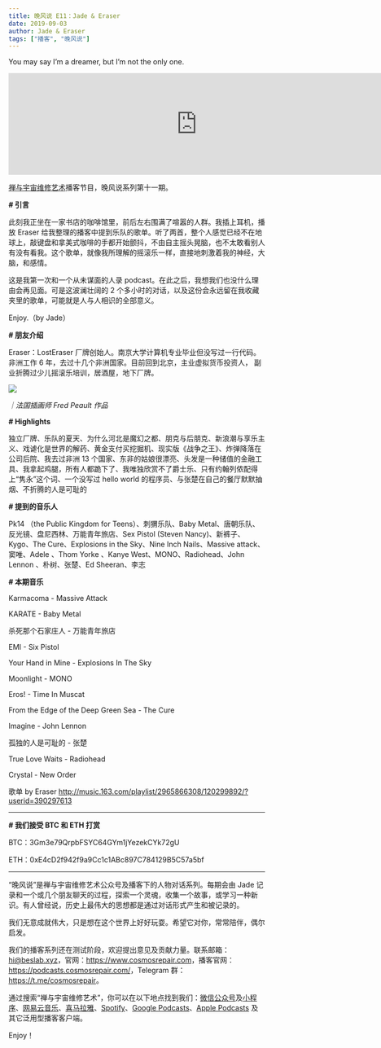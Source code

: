 ```yaml
---
title: 晚风说 E11：Jade & Eraser
date: 2019-09-03
author: Jade & Eraser
tags: ["播客", "晚风说"]
---
```


You may say I’m a dreamer, but I’m not the only one.

<!--more-->

<iframe src="https://fireside.fm/player/v2/trfV16OE+Bv_amKBG?theme=light" width="740" height="200" frameborder="0" scrolling="no"></iframe>

[禅与宇宙维修艺术](https://www.cosmosrepair.com)播客节目，晚风说系列第十一期。

**# 引言**

此刻我正坐在一家书店的咖啡馆里，前后左右围满了喧嚣的人群。我插上耳机，播放 Eraser 给我整理的播客中提到乐队的歌单。听了两首，整个人感觉已经不在地球上，敲键盘和拿美式咖啡的手都开始颤抖，不由自主摇头晃脑，也不太敢看别人有没有看我。这个歌单，就像我所理解的摇滚乐一样，直接地刺激着我的神经，大脑，和感情。

这是我第一次和一个从未谋面的人录 podcast。在此之后，我想我们也没什么理由会再见面。可是这波澜壮阔的 2 个多小时的对话，以及这份会永远留在我收藏夹里的歌单，可能就是人与人相识的全部意义。

Enjoy.（by Jade）

**# 朋友介绍** 

Eraser：LostEraser 厂牌创始人。南京大学计算机专业毕业但没写过一行代码。非洲工作 6 年，去过十几个非洲国家。目前回到北京，主业虚拟货币投资人， 副业折腾过少儿摇滚乐培训，居酒屋，地下厂牌。

![](https://tva1.sinaimg.cn/large/006y8mN6ly1g6m48yvtbnj30u00u041b.jpg)

*｜法国插画师 Fred Peault 作品*

 **# Highlights**

独立厂牌、乐队的夏天、为什么河北是魔幻之都、朋克与后朋克、新浪潮与享乐主义、戏谑化是世界的解药、黄金支付买挖掘机、现实版《战争之王》、炸弹降落在公司后院、我去过非洲 13 个国家、东非的姑娘很漂亮、头发是一种储值的金融工具、我拿起鸡腿，所有人都跪下了、我唯独欣赏不了爵士乐、只有约翰列侬配得上“隽永”这个词、一个没写过 hello world 的程序员、与张楚在自己的餐厅默默抽烟、不折腾的人是可耻的

**# 提到的音乐人**

Pk14 （the Public Kingdom for Teens）、刺猬乐队、Baby Metal、唐朝乐队、反光镜、盘尼西林、万能青年旅店、Sex Pistol (Steven Nancy)、新裤子、Kygo、The Cure、Explosions in the Sky、Nine Inch Nails、Massive attack、窦唯、Adele 、Thom Yorke 、Kanye West、MONO、Radiohead、John Lennon 、朴树、张楚、Ed Sheeran、李志

**# 本期音乐**

Karmacoma - Massive Attack

KARATE - Baby Metal

杀死那个石家庄人 - 万能青年旅店

EMI - Six Pistol 

Your Hand in Mine - Explosions In The Sky

Moonlight - MONO

Eros! - Time In Muscat

From the Edge of the Deep Green Sea  - The Cure

Imagine - John Lennon

孤独的人是可耻的 - 张楚

True Love Waits - Radiohead 

Crystal - New Order

歌单 by Eraser  <http://music.163.com/playlist/2965866308/120299892/?userid=390297613>

- - - - - 

**# 我们接受 BTC 和 ETH 打赏**

BTC：3Gm3e79QrpbFSYC64GYm1jYezekCYk72gU

ETH：0xE4cD2f942f9a9Cc1c1ABc897C784129B5C57a5bf

- - - - - 

“晚风说”是禅与宇宙维修艺术公众号及播客下的人物对话系列。每期会由 Jade 记录和一个或几个朋友聊天的过程，探索一个灵魂，收集一个故事，或学习一种新识。有人曾经说，历史上最伟大的思想都是通过对话形式产生和被记录的。

我们无意成就伟大，只是想在这个世界上好好玩耍。希望它对你，常常陪伴，偶尔启发。

我们的播客系列还在测试阶段，欢迎提出意见及贡献力量。联系邮箱：<hi@beslab.xyz>，官网：<https://www.cosmosrepair.com>，播客官网：<https://podcasts.cosmosrepair.com/>，Telegram 群：<https://t.me/cosmosrepair>。

通过搜索“禅与宇宙维修艺术”，你可以在以下地点找到我们：[微信公众号](https://cosmosrepair-1257028016.cos.ap-beijing.myqcloud.com/2019-08-04-qrcode_for_gh_9a7e409c3696_430.jpg)及[小程序](https://cosmosrepair-1257028016.cos.ap-beijing.myqcloud.com/2019-08-04-gh_ec0187a9be05_430.jpg)、[网易云音乐](https://music.163.com/#/djradio?id=793651380)、[喜马拉雅](https://www.ximalaya.com/zhubo/182662946/)、[Spotify](https://open.spotify.com/show/5SfJxMPMoqbGc2zG8ouiuD?si=QcavW9VXQiKTkTuBuWU8nA)、[Google Podcasts](https://podcasts.google.com/?feed=aHR0cHM6Ly9wb2RjYXN0cy5jb3Ntb3NyZXBhaXIuY29tL3Jzcw%3D%3D)、[Apple Podcasts](https://podcasts.apple.com/podcast/id1475254987) 及其它泛用型播客客户端。

Enjoy！